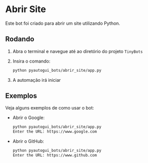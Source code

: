 # Abrir Site

Este bot foi criado para abrir um site utilizando Python.

## Rodando

1. Abra o terminal e navegue até ao diretório do projeto `TinyBots`

2. Insira o comando:

    ```bash
    python pyautogui_bots/abrir_site/app.py
    ```

3. A automação irá iniciar

## Exemplos

Veja alguns exemplos de como usar o bot:

- Abrir o Google:

    ```bash
    python pyautogui_bots/abrir_site/app.py
    Enter the URL: https://www.google.com
    ```

- Abrir o GitHub:

    ```bash
    python pyautogui_bots/abrir_site/app.py
    Enter the URL: https://www.github.com
    ```
